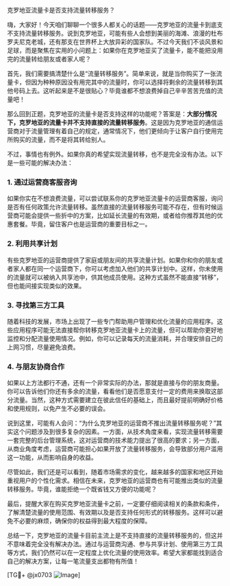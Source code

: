 克罗地亚流量卡是否支持流量转移服务？

嗨，大家好！今天咱们聊聊一个很多人都关心的话题——克罗地亚的流量卡到底支不支持流量转移服务。说到克罗地亚，可能有些人会想到美丽的海滩、浪漫的杜布罗夫尼克老城，还有那支在世界杯上大放异彩的国家队。不过今天我们不谈风景和足球，而是聚焦在实用的小问题上：如果你在克罗地亚买了流量卡，能不能把没用完的流量转给朋友或者家人呢？

首先，我们需要搞清楚什么是“流量转移服务”。简单来说，就是当你购买了一张流量卡，但因为种种原因没有用完其中的流量时，你可以选择将剩余的流量转移到其他号码上去。这听起来是不是很贴心？毕竟谁都不想浪费掉自己辛辛苦苦充值的流量吧！

那么回到正题，克罗地亚的流量卡是否支持这样的功能呢？答案是：**大部分情况下，克罗地亚的流量卡并不支持直接的流量转移服务**。这是因为克罗地亚的通信运营商对于流量管理有着自己的规定，通常情况下，他们更倾向于让客户自行使用完所购买的流量，而不是将其转给别人。

不过，事情也有例外。如果你真的希望实现流量转移，也不是完全没有办法。以下是一些可能的解决办法：

### 1. **通过运营商客服咨询**
如果你实在不想浪费流量，可以尝试联系你的克罗地亚流量卡的运营商客服，询问是否有任何政策允许流量转移。虽然直接的流量转移服务可能不存在，但有时候运营商可能会提供一些折中的方案，比如延长流量的有效期，或者给你推荐其他的优惠套餐。毕竟，留住客户也是运营商的重要目标之一。

### 2. **利用共享计划**
有些克罗地亚的运营商提供了家庭或朋友间的共享流量计划。如果你和你的朋友或者家人都在同一个运营商下，你可以考虑加入他们的共享计划中。这样，你未使用的流量就可以被纳入共享池中，供其他成员使用。这种方式虽然不能直接“转移”，但也能间接实现类似的效果。

### 3. **寻找第三方工具**
随着科技的发展，市场上出现了一些专门帮助用户管理和优化流量的应用程序。这些应用程序可能无法直接帮你转移克罗地亚流量卡上的流量，但可以帮助你更好地监控和分配流量使用情况。例如，你可以记录每天的流量消耗，并合理安排自己的上网习惯，尽量避免浪费。

### 4. **与朋友协商合作**
如果以上方法都行不通，还有一个非常实际的办法，那就是直接与你的朋友商量。你可以告诉他们你还有多余的流量，看看他们是否愿意支付一定的费用来换取这部分流量。当然，这种方式需要建立在彼此信任的基础上，而且最好提前明确好价格和使用规则，以免产生不必要的误会。

说到这里，可能有人会问：“为什么克罗地亚的运营商不推出流量转移服务呢？”其实这个问题涉及到很多复杂的因素。一方面，从技术角度来看，实现流量转移需要一套完整的后台管理系统，这对运营商的技术能力提出了很高的要求；另一方面，从商业角度考虑，运营商可能担心如果开放了流量转移服务，会导致部分用户滥用这一功能，从而影响自身的收益。

尽管如此，我们还是可以看到，随着市场需求的变化，越来越多的国家和地区开始重视用户的个性化需求。相信在未来，克罗地亚的运营商也有可能推出类似的流量转移服务。毕竟，谁能拒绝一个既省钱又方便的功能呢？

最后，提醒大家在购买克罗地亚流量卡之前，一定要仔细阅读相关的条款和条件，了解清楚流量的使用范围、有效期以及是否支持任何形式的转移服务。这样可以避免不必要的麻烦，确保你的权益得到最大程度的保障。

总结一下，克罗地亚的流量卡目前主流上是不支持直接的流量转移服务的，但这并不意味着完全没有解决办法。通过与运营商沟通、参与共享计划、使用第三方工具等方式，我们仍然可以在一定程度上优化流量的使用效率。希望大家都能找到适合自己的解决方案，让每一笔流量支出都物有所值！

[TG💪+ @jx0703 ![Image](https://github.com/user-attachments/assets/dbca1d08-cadb-493c-b0ec-ad6f7a83f270)]